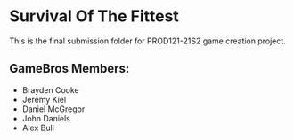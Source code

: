 # Survival Of The Fittest

This is the final submission folder for PROD121-21S2 game creation project.

## GameBros Members:
- Brayden Cooke
- Jeremy Kiel
- Daniel McGregor
- John Daniels
- Alex Bull